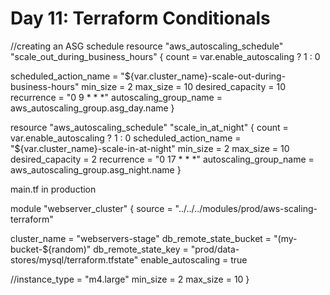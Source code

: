 # Day 11: Terraform Conditionals



//creating an ASG schedule
resource "aws_autoscaling_schedule" "scale_out_during_business_hours" {
  count = var.enable_autoscaling ? 1 : 0

  scheduled_action_name = "${var.cluster_name}-scale-out-during-business-hours"
  min_size = 2
  max_size = 10
  desired_capacity = 10
  recurrence = "0 9 * * *"
  autoscaling_group_name = aws_autoscaling_group.asg_day.name
}

resource "aws_autoscaling_schedule" "scale_in_at_night" {
  count = var.enable_autoscaling ? 1 : 0
  scheduled_action_name = "${var.cluster_name}-scale-in-at-night"
  min_size = 2
  max_size = 10
  desired_capacity = 2
  recurrence = "0 17 * * *"
  autoscaling_group_name = aws_autoscaling_group.asg_night.name
}


main.tf in production

module "webserver_cluster" {
  source = "../../../modules/prod/aws-scaling-terraform"

  cluster_name = "webservers-stage"
  db_remote_state_bucket = "(my-bucket-${random)"
  db_remote_state_key = "prod/data-stores/mysql/terraform.tfstate"
  enable_autoscaling = true

  //instance_type = "m4.large"
  min_size = 2
  max_size = 10
}
